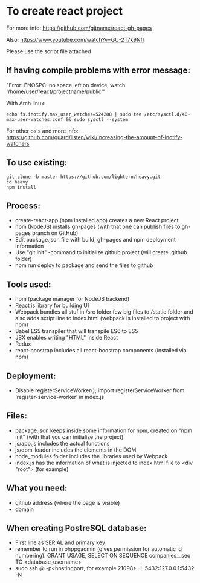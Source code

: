 # To create react project

For more info: https://github.com/gitname/react-gh-pages

Also: https://www.youtube.com/watch?v=GU-2T7k9NfI

Please use the script file attached

## If having compile problems with error message:

"Error: ENOSPC: no space left on device, watch '/home/user/react/projectname/public'"

With Arch linux:
```
echo fs.inotify.max_user_watches=524288 | sudo tee /etc/sysctl.d/40-max-user-watches.conf && sudo sysctl --system
```
For other os:s and more info: https://github.com/guard/listen/wiki/Increasing-the-amount-of-inotify-watchers


## To use existing:

```
git clone -b master https://github.com/lightern/heavy.git
cd heavy
npm install
```

## Process:

* create-react-app (npm installed app) creates a new React project
* npm (NodeJS) installs gh-pages (with that one can publish files to gh-pages branch on GitHub)
* Edit package.json file with build, gh-pages and npm deployment information
* Use "git init" -command to initialize github project (will create .github folder)
* npm run deploy to package and send the files to github

## Tools used:

* npm (package manager for NodeJS backend)
* React is library for building UI
* Webpack bundles all stuf in /src folder few big files to /static folder and also adds script line to index.html (webpack is installed to project with npm)
* Babel ES5 transpiler that will transpile ES6 to ES5
* JSX enables writing "HTML" inside React
* Redux
* react-boostrap includes all react-boostrap components (installed via npm)

## Deployment:

* Disable registerServiceWorker(); import registerServiceWorker from ‘register-service-worker’ in index.js

## Files:

* package.json keeps inside some information for npm, created on "npm init" (with that you can initialize the project)
* js/app.js includes the actual functions
* js/dom-loader includes the elements in the DOM
* node_modules folder includes the libraries used by Webpack
* index.js has the information of what is injected to index.html file to <div "root"> (for example)

## What you need:

* github address (where the page is visible)
* domain 

## When creating PostreSQL database:
 * First line as SERIAL and primary key
 * remember to run in phppgadmin (gives permission for automatic id numbering): GRANT USAGE, SELECT ON SEQUENCE companies_<idcolumn>_seq TO <database_username>
 * sudo ssh <hostingusername>@<hostingaddress> -p<hostingport, for example 21098> -L 5432:127.0.0.1:5432 -N
